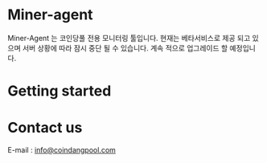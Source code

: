 # Miner-agent
Miner-Agent 는 코인당풀 전용 모니터링 툴입니다.
현재는 베타서비스로 제공 되고 있으며 서버 상황에 따라 잠시 중단 될 수 있습니다.
계속 적으로 업그레이드 할 예정입니다.

# Getting started


# Contact us
E-mail : info@coindangpool.com
